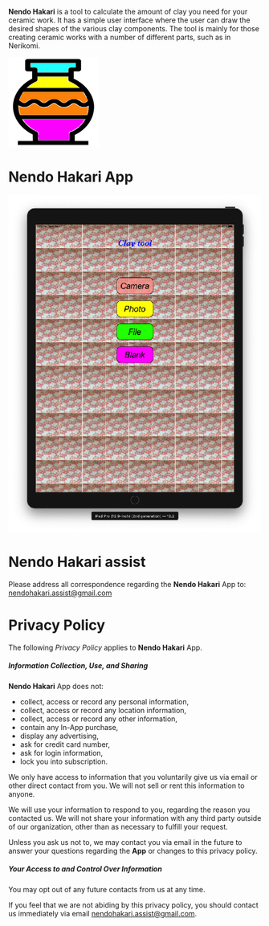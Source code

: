 
**Nendo Hakari** is a tool to calculate the amount of clay you need for your ceramic work. It has a simple user interface 
where the user can draw the desired shapes of the various clay components. The tool is mainly for those 
creating ceramic works with a number of different parts, such as in Nerikomi.

![icon](images/pot-180.png)

# **Nendo Hakari App**

![nendo](images/pic2-1-x.png)

# Nendo Hakari assist

Please address all correspondence regarding the **Nendo Hakari** App to: <nendohakari.assist@gmail.com>

# Privacy Policy
 
The following *Privacy Policy* applies to **Nendo Hakari** App.
 
##### Information Collection, Use, and Sharing
 
**Nendo Hakari** App does not:
 
 * collect, access or record any personal information,
 * collect, access or record any location information,
 * collect, access or record any other information,
 * contain any In-App purchase,
 * display any advertising,
 * ask for credit card number, 
 * ask for login information,
 * lock you into subscription.
   
 We only have access to information that you voluntarily give us via email 
 or other direct contact from you. We will not sell or rent this information to anyone.
 
 We will use your information to respond to you, regarding the reason you contacted us. 
 We will not share your information with any third party outside of our organization, 
 other than as necessary to fulfill your request.
 
 Unless you ask us not to, we may contact you via email in the future to answer your 
 questions regarding the **App** 
 or changes to this privacy policy.
 
##### Your Access to and Control Over Information 
 
You may opt out of any future contacts from us at any time. 
 
If you feel that we are not abiding by this privacy policy, you should contact us 
immediately via email <nendohakari.assist@gmail.com>.
 
